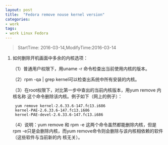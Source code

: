```yaml
---
layout: post
title:  "Fedora remove nouse kernel version"
categories:
- work
tags:
- work Linux Fedora
---
```


> StartTime: 2016-03-14,ModifyTime:2016-03-14

<!---more--->

1. 如何删除开机画面中多余的内核选项：

   （1）普通用户权限下，用uname    -r 命令检查出当前使用内核的版本。

   （2）rpm -qa  |  grep kernel可以检查出系统中所有安装的内核。

   （3）在root权限下，对比第一步中查出的当前内核版本，用yum remove 内核名称   这个命令删除该内核。例子如下（网上的例子）：
   ```
    yum remove kernel-2.6.33.6-147.fc13.i686
    kernel-PAE-2.6.33.6-147.fc13.i686  
    kernel-PAE-devel-2.6.33.6-147.fc13.i686  
    ```
   （4）说明：yum remove 和  rpm -e 这两个命令虽然都能删除内核，但是rpm -e只是会删除内核，而yum remove命令则会删除与该内核相依赖的软件（这些软件与当前新的内          核无关）。
